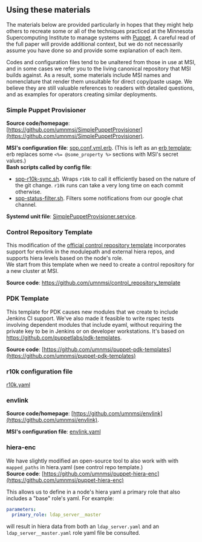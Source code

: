 ## Using these materials

The materials below are provided particularly in hopes that they might help others
to recreate some or all of the techniques practiced at the Minnesota Supercomputing
Institute to manage systems with [Puppet](https://puppet.com/). A careful read of the
full paper will provide additional context, but we do not necessarily assume you have
done so and provide some explanation of each item.

Codes and configuration files tend to be unaltered from those in use at MSI, and in
some cases we refer you to the living canonical repository that MSI builds against.
As a result, some materials include MSI names and nomenclature that render them 
unsuitable for direct copy/paste usage. We believe they are still valuable
references to readers with detailed questions, and as examples for operators creating
similar deployments.

### Simple Puppet Provisioner

**Source code/homepage**: [https://github.com/umnmsi/SimplePuppetProvisioner](https://github.com/umnmsi/SimplePuppetProvisioner).
  
**MSI's configuration file**: [spp.conf.yml.erb](https://github.com/umnmsi/pearc19_puppet/blob/master/msi_configs/spp.conf.yml.erb).
(This is left as an [erb template](https://puppet.com/docs/puppet/5.3/lang_template_erb.html);
erb replaces some `<%= @some_property %>` sections with MSI's secret values.)  
**Bash scripts called by config file**:
  * [spp-r10k-sync.sh](https://github.com/umnmsi/pearc19_puppet/blob/master/msi_configs/spp-r10k-sync.sh).
    Wraps `r10k` to call it efficiently based on the nature of the git change. `r10k` runs
    can take a very long time on each commit otherwise.
  * [spp-status-filter.sh](https://github.com/umnmsi/pearc19_puppet/blob/master/msi_configs/spp-status-filter.sh).
    Filters some notifications from our google chat channel.
    
**Systemd unit file**: [SimplePuppetProvisioner.service](https://github.com/umnmsi/pearc19_puppet/blob/master/msi_configs/SimplePuppetProvisioner.service).

### Control Repository Template

This modification of the [official control repository template](https://github.com/puppetlabs/control-repo) incorporates support for
envlink in the modulepath and external hiera repos, and supports hiera levels based on the
node's role.  
We start from this template when we need to create a control repository for
a new cluster at MSI.

**Source code**: https://github.com/umnmsi/control_repository_template

### PDK Template

This template for PDK causes new modules that we create to include Jenkins CI support. We've
also made it feasible to write rspec tests involving dependent modules that include eyaml,
without requiring the private key to be in Jenkins or on developer workstations.
It's based on https://github.com/puppetlabs/pdk-templates.

**Source code**: [https://github.com/umnmsi/puppet-pdk-templates](https://github.com/umnmsi/puppet-pdk-templates)

### r10k configuration file
[r10k.yaml](https://github.com/umnmsi/r10k_config/blob/master/r10k.yaml)

### envlink

**Source code/homepage**: [https://github.com/umnmsi/envlink](https://github.com/umnmsi/envlink).

**MSI's configuration file**: [envlink.yaml](https://github.com/umnmsi/r10k_config/blob/master/envlink.yaml)

### hiera-enc

We have slightly modified an open-source tool to also work with with `mapped_paths` in hiera.yaml (see control repo template.)  
**Source code**: [https://github.com/umnmsi/puppet-hiera-enc](https://github.com/umnmsi/puppet-hiera-enc)

This allows us to define in a node's hiera yaml a primary role that also includes a "base"
role's yaml. For example:
```yaml
parameters:
  primary_role: ldap_server__master
```
will result in hiera data from both an `ldap_server.yaml` and an `ldap_server__master.yaml`
role yaml file be consulted.